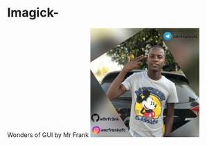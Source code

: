 # Imagick-
Wonders of GUI by Mr Frank
<img src="PhotoCollage_1704163407014.jpg" width="50%" height="50%">
